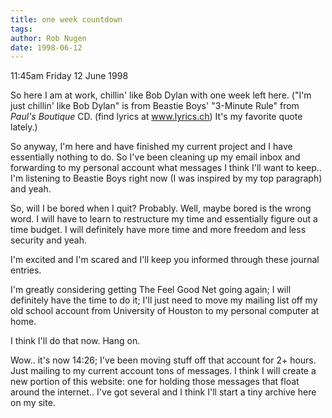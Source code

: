 ```yaml
---
title: one week countdown
tags: 
author: Rob Nugen
date: 1998-06-12
---
```


<title>One Week Countdown</title>

<p class=date>11:45am Friday 12 June 1998</p>

<p>So here I am at work, chillin' like Bob Dylan with one week left here. ("I'm just chillin' like Bob Dylan" is from Beastie Boys' "3-Minute Rule" from <em>Paul's Boutique</em> CD. (find lyrics at <a href="http://www.lyrics.ch/query/get?s=5822" target="new_win">www.lyrics.ch</a>) It's my favorite quote lately.)

<p>So anyway, I'm here and have finished my current project and I have essentially nothing to do.  So I've been cleaning up my email inbox and forwarding to my personal account what messages I think I'll want to keep..  I'm listening to Beastie Boys right now (I was inspired by my top paragraph) and yeah.

<p>So, will I be bored when I quit?  Probably.  Well, maybe bored is the wrong word. I will have to learn to restructure my time and essentially figure out a time budget.  I will definitely have more time and more freedom and less security and yeah.

<p>I'm excited and I'm scared and I'll keep you informed through these journal entries.

<p>I'm greatly considering getting The Feel Good Net going again; I will definitely have the time to do it; I'll just need to move my mailing list off my old school account from University of Houston to my personal computer at home.

<p>I think I'll do that now.  Hang on.

<p>Wow..  it's now 14:26; I've been moving stuff off that account for 2+ hours.  Just mailing to my current account tons of messages.  I think I will create a new portion of this website: one for holding those messages that float around the internet.. I've got several and I think I'll start a tiny archive here on my site.
</p>
